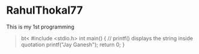# RahulThokal77
This is my 1st programming
>bt<
#include <stdio.h>
int main() {
   // printf() displays the string inside quotation
   printf("Jay Ganesh");
   return 0;
}
